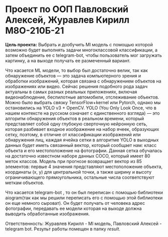 # Проект по ООП Павловский Алексей, Журавлев Кирилл М8О-210Б-21

**Цель проекта:** Выбрать и дообучить Ml модель с помощью которой возможно будет выполнять задачи многоклассовой классификации, а затем объединить ее с telegram-bot, чтобы пользователь мог загружать картинку, а на выходе получать ее размеченный вариант.

Что касается ML модели, то выбор был достаточно велик, так как обнаружение объектов — это задача компьютерного зрения и обработки изображений, которая связана с обнаружением объектов на изображениях или видео. Сейчас решения подобного рода задач актуальны в самых разных реальных приложениях, включая видеонаблюдение, беспилотные автомобили, отслеживание объектов. Можно было выбрать связку TensorFlow+kernel или Pytorch, однако мы остановились на YOLO v3 + OpenCV. YOLO (You Only Look Once, что в нашем контексте на русском означает с единственного взгляда) — это алгоритм обнаружения объектов в реальном времени, который представляет собой одну глубокую сверточную нейронную сеть, которая разбивает входное изображение на набор ячеек, образующих сетку, поэтому, в отличие от классификации изображений или обнаружения лиц, каждая ячейка сетки в алгоритме YOLO в выходных данных будет иметь связанный вектор, который сообщает нам: класс объекта и его местоположение на фотографии. Данная сетка обучалась на достаточно известном наборе данных COCO, который имеет 80 меток классов. Модель при прогнозе возвращает вектор из 85 элементов: первые 4 значения представляют местоположение объекта, координаты (x, y) для центральной точки, а также ширину и высоту ограничивающего прямоугольника, остальные числа соответствуют меткам объектов.

Что касается telegram-bot , то он был переписан с помощью  библиотеки aiogram(так как мы решили переписать его с помощью этой библиотеки он еще немного сыроват). Он будет получать от человека адрес фотографии, передавать ее модели которая на выходе должна выводить обработанные изображения.

Ответственность: Журавлев Кирилл - Ml модель, Павловский Алексей - telegram bot. Результ работы помещен в папку *result*.
